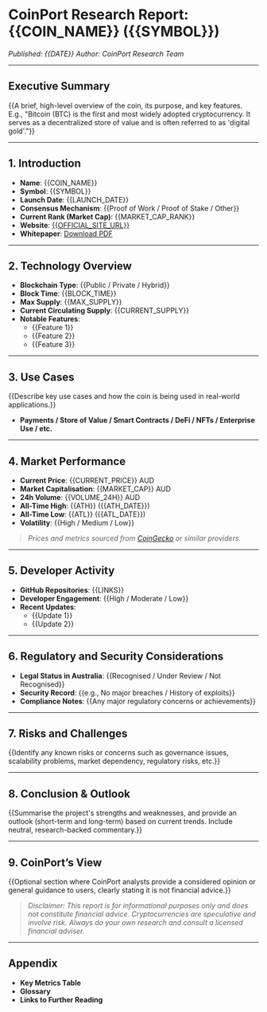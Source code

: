 # CoinPort Research Report: {{COIN_NAME}} ({{SYMBOL}})

*Published: {{DATE}}* 
*Author: CoinPort Research Team*

---

## Executive Summary

{{A brief, high-level overview of the coin, its purpose, and key features. E.g., "Bitcoin (BTC) is the first and most widely adopted cryptocurrency. It serves as a decentralized store of value and is often referred to as 'digital gold'."}}

---

## 1. Introduction

- **Name**: {{COIN_NAME}}
- **Symbol**: {{SYMBOL}}
- **Launch Date**: {{LAUNCH_DATE}}
- **Consensus Mechanism**: {{Proof of Work / Proof of Stake / Other}}
- **Current Rank (Market Cap)**: {{MARKET_CAP_RANK}}
- **Website**: [{{OFFICIAL_SITE_URL}}]({{OFFICIAL_SITE_URL}})
- **Whitepaper**: [Download PDF]({{WHITEPAPER_URL}})

---

## 2. Technology Overview

- **Blockchain Type**: {{Public / Private / Hybrid}}
- **Block Time**: {{BLOCK_TIME}} 
- **Max Supply**: {{MAX_SUPPLY}} 
- **Current Circulating Supply**: {{CURRENT_SUPPLY}} 
- **Notable Features**: 
  - {{Feature 1}} 
  - {{Feature 2}} 
  - {{Feature 3}}

---

## 3. Use Cases

{{Describe key use cases and how the coin is being used in real-world applications.}}

- **Payments / Store of Value / Smart Contracts / DeFi / NFTs / Enterprise Use / etc.**

---

## 4. Market Performance

- **Current Price**: {{CURRENT_PRICE}} AUD
- **Market Capitalisation**: {{MARKET_CAP}} AUD
- **24h Volume**: {{VOLUME_24H}} AUD
- **All-Time High**: {{ATH}} ({{ATH_DATE}})
- **All-Time Low**: {{ATL}} ({{ATL_DATE}})
- **Volatility**: {{High / Medium / Low}}

> _Prices and metrics sourced from [CoinGecko](https://www.coingecko.com/) or similar providers._

---

## 5. Developer Activity

- **GitHub Repositories**: {{LINKS}}
- **Developer Engagement**: {{High / Moderate / Low}}
- **Recent Updates**: 
  - {{Update 1}} 
  - {{Update 2}}

---

## 6. Regulatory and Security Considerations

- **Legal Status in Australia**: {{Recognised / Under Review / Not Recognised}}
- **Security Record**: {{e.g., No major breaches / History of exploits}}
- **Compliance Notes**: {{Any major regulatory concerns or achievements}}

---

## 7. Risks and Challenges

{{Identify any known risks or concerns such as governance issues, scalability problems, market dependency, regulatory risks, etc.}}

---

## 8. Conclusion & Outlook

{{Summarise the project's strengths and weaknesses, and provide an outlook (short-term and long-term) based on current trends. Include neutral, research-backed commentary.}}

---

## 9. CoinPort’s View

{{Optional section where CoinPort analysts provide a considered opinion or general guidance to users, clearly stating it is not financial advice.}}

> _Disclaimer: This report is for informational purposes only and does not constitute financial advice. Cryptocurrencies are speculative and involve risk. Always do your own research and consult a licensed financial adviser._

---

## Appendix

- **Key Metrics Table** 
- **Glossary** 
- **Links to Further Reading**
